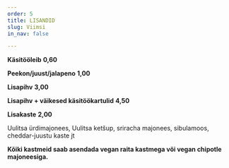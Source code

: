 ```yaml
---
order: 5
title: LISANDID
slug: Viimsi
in_nav: false

---
```

**Käsitööleib** **0,60**

**Peekon/juust/jalapeno** **1,00**

**Lisapihv** **3,00**

**Lisapihv + väikesed käsitöökartulid** **4,50**

**Lisakaste** **2,00**

Uulitsa ürdimajonees, Uulitsa ketšup, sriracha majonees, sibulamoos, cheddar-juustu kaste jt

**Kõiki kastmeid saab asendada vegan raita kastmega või vegan chipotle majoneesiga.** 